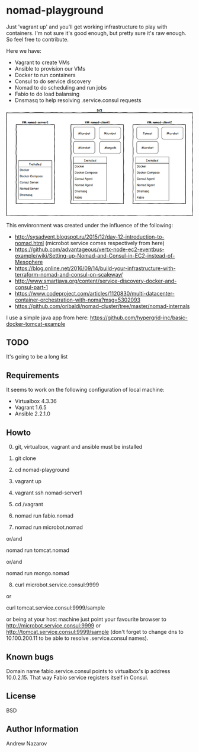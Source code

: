 nomad-playground
=====

Just 'vagrant up' and you'll get working infrastructure to play with containers. 
I'm not sure it's good enough, but pretty sure it's raw enough. So feel free to contribute.

Here we have:
* Vagrant to create VMs
* Ansible to provision our VMs
* Docker to run containers
* Consul to do service discovery
* Nomad to do scheduling and run jobs
* Fabio to do load balansing
* Dnsmasq to help resolving .service.consul requests

![infra](https://github.com/andrewnazarov/nomad-playground/blob/master/Diag1.jpg)

This envinronment was created under the influence of the following:

* http://sysadvent.blogspot.ru/2015/12/day-12-introduction-to-nomad.html (microbot service comes respectively from here)
* https://github.com/advantageous/vertx-node-ec2-eventbus-example/wiki/Setting-up-Nomad-and-Consul-in-EC2-instead-of-Mesophere
* https://blog.online.net/2016/09/14/build-your-infrastructure-with-terraform-nomad-and-consul-on-scaleway/
* http://www.smartjava.org/content/service-discovery-docker-and-consul-part-1
* https://www.codeproject.com/articles/1120830/multi-datacenter-container-orchestration-with-noma?msg=5302093
* https://github.com/oribaldi/nomad-cluster/tree/master/nomad-internals

I use a simple java app from here: https://github.com/hypergrid-inc/basic-docker-tomcat-example
 
TODO
-------

It's going to be a long list

Requirements
-----------------

It seems to work on the following configuration of local machine:

* Virtualbox 4.3.36
* Vagrant 1.6.5
* Ansible 2.2.1.0

Howto
-----------------

0. git, virtualbox, vagrant and ansible must be installed

1. git clone

2. cd nomad-playground

3. vagrant up

4. vagrant ssh nomad-server1

5. cd /vagrant

6. nomad run fabio.nomad

7. nomad run microbot.nomad 

or/and

   nomad run tomcat.nomad

or/and

   nomad run mongo.nomad
   
8. curl microbot.service.consul:9999 

or

   curl tomcat.service.consul:9999/sample
   
or being at your host machine just point your favourite browser to http://microbot.service.consul:9999 or http://tomcat.service.consul:9999/sample
(don't forget to change dns to 10.100.200.11 to be able to resolve .service.consul names).
   
Known bugs
----------------------

Domain name fabio.service.consul points to virtualbox's ip address 10.0.2.15. 
That way Fabio service registers itself in Consul.

License
---------

BSD

Author Information
----------------------

Andrew Nazarov
